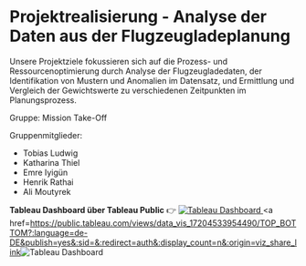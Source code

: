 # Projektrealisierung - Analyse der Daten aus der Flugzeugladeplanung
Unsere Projektziele fokussieren sich auf die Prozess- und Ressourcenoptimierung durch Analyse der Flugzeugladedaten, der Identifikation von Mustern und Anomalien im Datensatz, und Ermittlung und Vergleich der Gewichtswerte zu verschiedenen Zeitpunkten im Planungsprozess.

Gruppe: Mission Take-Off

Gruppenmitglieder:
- Tobias Ludwig
- Katharina Thiel
- Emre Iyigün
- Henrik Rathai
- Ali Moutyrek

**Tableau Dashboard über Tableau Public** 👉  <a href="https://public.tableau.com/views/data_vis_17180352621070/Dashboard-Aktionen?:language=de-DE&publish=yes&:sid=&:display_count=n&:origin=viz_share_link">
  <img src="https://img.shields.io/badge/Tableau-E97627?style=for-the-badge&logo=Tableau&logoColor=white" alt="Tableau Dashboard">
</a>
<a href=https://public.tableau.com/views/data_vis_17204533954490/TOP_BOTTOM?:language=de-DE&publish=yes&:sid=&:redirect=auth&:display_count=n&:origin=viz_share_link<img src="https://img.shields.io/badge/Tableau-E97627?style=for-the-badge&logo=Tableau&logoColor=white" alt="Tableau Dashboard">
</a>

